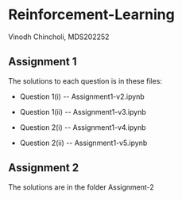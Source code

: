 # Reinforcement-Learning
Vinodh Chincholi, MDS202252

Assignment 1
--
The solutions to each question is in these files:



- Question 1(i)  -- Assignment1-v2.ipynb

- Question 1(ii) -- Assignment1-v3.ipynb

- Question 2(i)  -- Assignment1-v4.ipynb

- Question 2(ii) -- Assignment1-v5.ipynb


Assignment 2
--
The solutions are in the folder Assignment-2
